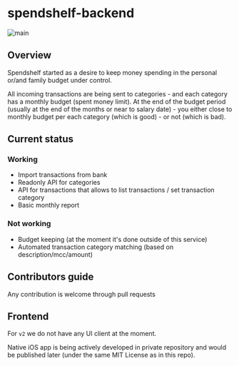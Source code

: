 # spendshelf-backend

![main](https://github.com/lungria/spendshelf-backend/workflows/main/badge.svg)

## Overview

Spendshelf started as a desire to keep money spending in the personal or/and family budget under control.
 
All incoming transactions are being sent to categories - and each category has a monthly budget (spent money limit). At the end of the budget period (usually at the end of the months or near to salary date) - you either close to monthly budget per each category (which is good) - or not (which is bad). 

## Current status

### Working
- Import transactions from bank
- Readonly API for categories
- API for transactions that allows to list transactions / set transaction category
- Basic monthly report
### Not working
- Budget keeping (at the moment it's done outside of this service)
- Automated transaction category matching (based on description/mcc/amount)

## Contributors guide

Any contribution is welcome through pull requests

## Frontend

For `v2` we do not have any UI client at the moment.

Native iOS app is being actively developed in private repository and would be published later (under the same MIT License as in this repo).